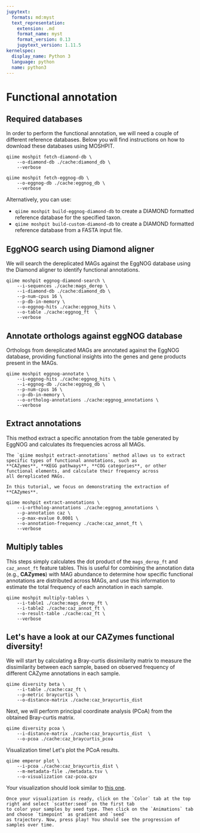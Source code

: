 ```yaml
---
jupytext:
  formats: md:myst
  text_representation:
    extension: .md
    format_name: myst
    format_version: 0.13
    jupytext_version: 1.11.5
kernelspec:
  display_name: Python 3
  language: python
  name: python3
---
```

# Functional annotation
## Required databases
In order to perform the functional annotation, we will need a couple of different reference databases. Below you will find instructions on how to download these databases using MOSHPIT.

```{code-cell}
qiime moshpit fetch-diamond-db \
    --o-diamond-db ./cache:diamond_db \
    --verbose
```

```{code-cell}
qiime moshpit fetch-eggnog-db \
    --o-eggnog-db ./cache:eggnog_db \
    --verbose
```
Alternatively, you can use:
- `qiime moshpit build-eggnog-diamond-db` to create a DIAMOND formatted reference database for the specified taxon.
- `qiime moshpit build-custom-diamond-db` to create a DIAMOND formatted reference database from a FASTA input file.

## EggNOG search using Diamond aligner
We will search the dereplicated MAGs against the EggNOG database using the Diamond aligner to identify functional annotations.
```{code-cell}
qiime moshpit eggnog-diamond-search \
    --i-sequences ./cache:mags_derep \
    --i-diamond-db ./cache:diamond_db \
    --p-num-cpus 16 \
    --p-db-in-memory \
    --o-eggnog-hits ./cache:eggnog_hits \
    --o-table ./cache:eggnog_ft  \
    --verbose
```
## Annotate orthologs against eggNOG database
Orthologs from dereplicated MAGs are annotated against the EggNOG database, providing functional insights into the genes 
and gene products present in the MAGs.
```{code-cell}
qiime moshpit eggnog-annotate \
    --i-eggnog-hits ./cache:eggnog_hits \
    --i-eggnog-db ./cache:eggnog_db \
    --p-num-cpus 16 \
    --p-db-in-memory \
    --o-ortholog-annotations ./cache:eggnog_annotations \
    --verbose
```
## Extract annotations
This method extract a specific annotation from the table generated by EggNOG and calculates its frequencies across all MAGs.
```{note}
The `qiime moshpit extract-annotations` method allows us to extract specific types of functional annotations, such as 
**CAZymes**, **KEGG pathways**, **COG categories**, or other functional elements, and calculate their frequency across 
all dereplicated MAGs. 

In this tutorial, we focus on demonstrating the extraction of **CAZymes**.
```
```{code-cell}
qiime moshpit extract-annotations \
    --i-ortholog-annotations ./cache:eggnog_annotations \
    --p-annotation caz \
    --p-max-evalue 0.0001 \
    --o-annotation-frequency ./cache:caz_annot_ft \
    --verbose
```

## Multiply tables
This steps simply calculates the dot product of the `mags_derep_ft` and `caz_annot_ft` feature tables. This is useful for 
combining the annotation data (e.g., **CAZymes**) with MAG abundance to determine how specific functional annotations 
are distributed across MAGs, and use this information to estimate the total frequency of each annotation in each sample. 

```{code-cell}
qiime moshpit multiply-tables \
    --i-table1 ./cache:mags_derep_ft \
    --i-table2 ./cache:caz_annot_ft \
    --o-result-table ./cache:caz_ft \
    --verbose
```

## Let's have a look at our CAZymes functional diversity!
We will start by calculating a Bray-curtis dissimilarity matrix to measure the dissimilarity between each sample, based on 
observed frequency of different CAZyme annotations in each sample.
```{code-cell}
qiime diversity beta \
    --i-table ./cache:caz_ft \
    --p-metric braycurtis \
    --o-distance-matrix ./cache:caz_braycurtis_dist
```

Next, we will perform principal coordinate analysis (PCoA) from the obtained Bray-curtis matrix.
```{code-cell}
qiime diversity pcoa \
    --i-distance-matrix ./cache:caz_braycurtis_dist  \
    --o-pcoa ./cache:caz_braycurtis_pcoa
```
Visualization time! Let's plot the PCoA results.
```{code-cell}
qiime emperor plot \
    --i-pcoa ./cache:caz_braycurtis_dist \
    --m-metadata-file ./metadata.tsv \
    --o-visualization caz-pcoa.qzv
```

Your visualization should look similar to [this one](https://view.qiime2.org/visualization/?src=https://raw.githubusercontent.com/bokulich-lab/moshpit-docs/main/moshpit_docs/data/bray-curtis-emperor.qzv).
```{tip}
Once your visualization is ready, click on the `Color` tab at the top right and select `scatter:seed` on the first tab 
to color your samples by seed type. Then click on the `Animations` tab and choose `timepoint` as gradient and `seed` 
as trajectory. Now, press play! You should see the progression of samples over time.
```
